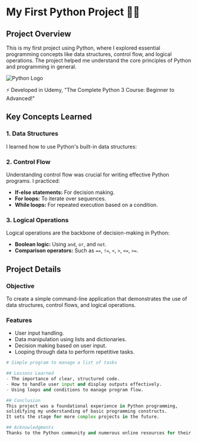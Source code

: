 # My First Python Project 👨‍💻

## Project Overview
This is my first project using Python, where I explored essential programming concepts like data structures, control flow, and logical operations. The project helped me understand the core principles of Python and programming in general.

![Python Logo](https://www.python.org/static/community_logos/python-logo-master-v3-TM.png)

⚡ Developed in Udemy, "The Complete Python 3 Course: Beginner to Advanced!"


## Key Concepts Learned

### 1. Data Structures
I learned how to use Python's built-in data structures:

### 2. Control Flow
Understanding control flow was crucial for writing effective Python programs. I practiced:
- **If-else statements:** For decision making.
- **For loops:** To iterate over sequences.
- **While loops:** For repeated execution based on a condition.

### 3. Logical Operations
Logical operations are the backbone of decision-making in Python:
- **Boolean logic:** Using `and`, `or`, and `not`.
- **Comparison operators:** Such as `==`, `!=`, `<`, `>`, `<=`, `>=`.

## Project Details
### Objective
To create a simple command-line application that demonstrates the use of data structures, control flows, and logical operations.

### Features
- User input handling.
- Data manipulation using lists and dictionaries.
- Decision making based on user input.
- Looping through data to perform repetitive tasks.

```python
# Simple program to manage a list of tasks

## Lessons Learned
- The importance of clear, structured code.
- How to handle user input and display outputs effectively.
- Using loops and conditions to manage program flow.

## Conclusion
This project was a foundational experience in Python programming, 
solidifying my understanding of basic programming constructs. 
It sets the stage for more complex projects in the future.

## Acknowledgments
Thanks to the Python community and numerous online resources for their guidance and support.
```